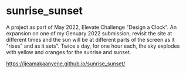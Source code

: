 # sunrise_sunset

A project as part of May 2022, Elevate Challenge "Design a Clock".
An expansion on one of my Genuary 2022 submission, revisit the site at different times and the sun will be at different parts of the screen as it "rises" and as it 
sets". Twice a day, for one hour each, the sky explodes with yellow and oranges for the sunrise and sunset.


https://ijeamakaanyene.github.io/sunrise_sunset/

